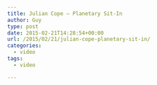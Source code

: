 ```yaml
---
title: Julian Cope – Planetary Sit-In
author: Guy
type: post
date: 2015-02-21T14:28:54+00:00
url: /2015/02/21/julian-cope-planetary-sit-in/
categories:
  - video
tags:
  - video

---
```

